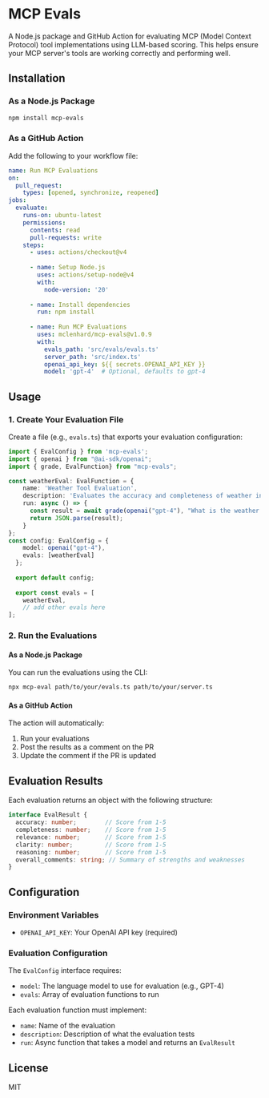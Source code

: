 # MCP Evals

A Node.js package and GitHub Action for evaluating MCP (Model Context Protocol) tool implementations using LLM-based scoring. This helps ensure your MCP server's tools are working correctly and performing well.

## Installation

### As a Node.js Package

```bash
npm install mcp-evals
```

### As a GitHub Action

Add the following to your workflow file:

```yaml
name: Run MCP Evaluations
on:
  pull_request:
    types: [opened, synchronize, reopened]
jobs:
  evaluate:
    runs-on: ubuntu-latest
    permissions:
      contents: read
      pull-requests: write
    steps:
      - uses: actions/checkout@v4
      
      - name: Setup Node.js
        uses: actions/setup-node@v4
        with:
          node-version: '20'
          
      - name: Install dependencies
        run: npm install
        
      - name: Run MCP Evaluations
        uses: mclenhard/mcp-evals@v1.0.9
        with:
          evals_path: 'src/evals/evals.ts'
          server_path: 'src/index.ts'
          openai_api_key: ${{ secrets.OPENAI_API_KEY }}
          model: 'gpt-4'  # Optional, defaults to gpt-4
```

## Usage

### 1. Create Your Evaluation File


Create a file (e.g., `evals.ts`) that exports your evaluation configuration:

```typescript
import { EvalConfig } from 'mcp-evals';
import { openai } from "@ai-sdk/openai";
import { grade, EvalFunction} from "mcp-evals";

const weatherEval: EvalFunction = {
    name: 'Weather Tool Evaluation',
    description: 'Evaluates the accuracy and completeness of weather information retrieval',
    run: async () => {
      const result = await grade(openai("gpt-4"), "What is the weather in New York?");
      return JSON.parse(result);
    }
};
const config: EvalConfig = {
    model: openai("gpt-4"),
    evals: [weatherEval]
  };
  
  export default config;
  
  export const evals = [
    weatherEval,
    // add other evals here
]; 
```

### 2. Run the Evaluations

#### As a Node.js Package

You can run the evaluations using the CLI:

```bash
npx mcp-eval path/to/your/evals.ts path/to/your/server.ts
```

#### As a GitHub Action

The action will automatically:
1. Run your evaluations
2. Post the results as a comment on the PR
3. Update the comment if the PR is updated

## Evaluation Results

Each evaluation returns an object with the following structure:

```typescript
interface EvalResult {
  accuracy: number;        // Score from 1-5
  completeness: number;    // Score from 1-5
  relevance: number;       // Score from 1-5
  clarity: number;         // Score from 1-5
  reasoning: number;       // Score from 1-5
  overall_comments: string; // Summary of strengths and weaknesses
}
```

## Configuration

### Environment Variables

- `OPENAI_API_KEY`: Your OpenAI API key (required)

### Evaluation Configuration

The `EvalConfig` interface requires:

- `model`: The language model to use for evaluation (e.g., GPT-4)
- `evals`: Array of evaluation functions to run

Each evaluation function must implement:

- `name`: Name of the evaluation
- `description`: Description of what the evaluation tests
- `run`: Async function that takes a model and returns an `EvalResult`

## License

MIT 